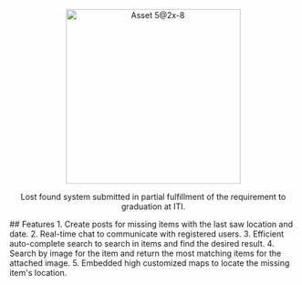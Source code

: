 <p align="center">
<img width="306" alt="Asset 5@2x-8" src="https://user-images.githubusercontent.com/75117329/171201550-9beadd6c-611f-492f-b06c-b1d81bc29d7f.png">
</p>
<p align="center">
  Lost found system submitted in partial fulfillment of the requirement to graduation at ITI.
 </p>
## Features
1. Create posts for missing items with the last saw location and date.
2. Real-time chat to communicate with registered users.
3. Efficient auto-complete search to search in items and find the desired result.
4. Search by image for the item and return the most matching items for the attached image.
5. Embedded high customized maps to locate the missing item's location.
